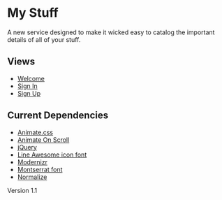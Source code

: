 # My Stuff
A new service designed to make it wicked easy to catalog the important details of all of your stuff.

## Views
- [Welcome](https://cdfournier.github.io/my-stuff/views/welcome/welcome/index.html)
- [Sign In](https://cdfournier.github.io/my-stuff/views/sign-in/sign-in/index.html)
- [Sign Up](https://cdfournier.github.io/my-stuff/views/sign-up/sign-up/index.html)

## Current Dependencies
- [Animate.css](https://daneden.github.io/animate.css/)
- [Animate On Scroll](https://github.com/michalsnik/aos/tree/v2)
- [jQuery](https://ajax.googleapis.com/ajax/libs/jquery/3.3.1/jquery.min.js)
- [Line Awesome icon font](https://maxcdn.icons8.com/fonts/line-awesome/1.1/css/line-awesome.min.css)
- [Modernizr](https://cdnjs.cloudflare.com/ajax/libs/modernizr/2.8.3/modernizr.min.js)
- [Montserrat font](https://fonts.googleapis.com/css?family=Montserrat:300,400,500,600,700)
- [Normalize](https://cdnjs.cloudflare.com/ajax/libs/normalize/8.0.0/normalize.min.css)

Version 1.1